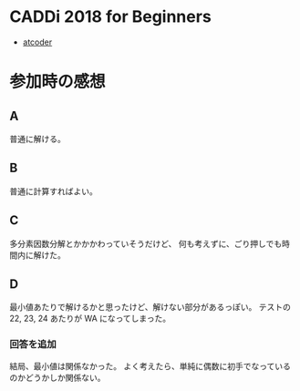# CADDi 2018 for Beginners

* [atcoder](https://caddi2018b.contest.atcoder.jp/)

# 参加時の感想

## A

普通に解ける。

## B

普通に計算すればよい。

## C

多分素因数分解とかかかわっていそうだけど、
何も考えずに、ごり押しでも時間内に解けた。

## D

最小値あたりで解けるかと思ったけど、解けない部分があるっぽい。
テストの 22, 23, 24 あたりが WA になってしまった。

### 回答を追加

結局、最小値は関係なかった。
よく考えたら、単純に偶数に初手でなっているのかどうかしか関係ない。


